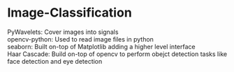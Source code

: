 # Image-Classification
PyWavelets: Cover images into signals <br />
opencv-python: Used to read image files in python <br />
seaborn: Built on-top of Matplotlib adding a higher level interface <br />
Haar Cascade: Build on-top of opencv to perform obejct detection tasks like face detection and eye detection <br />
